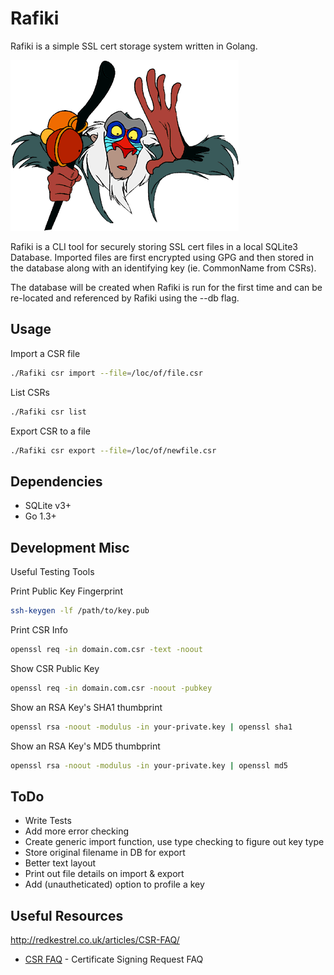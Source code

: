 Rafiki
=========

Rafiki is a simple SSL cert storage system written in Golang.

![rafiki](https://raw.githubusercontent.com/adamar/rafiki/master/doc/rafiki.gif)


Rafiki is a CLI tool for securely storing SSL cert files in a local SQLite3 Database. Imported files are first encrypted using GPG and then stored
in the database along with an identifying key (ie. CommonName from CSRs). 

The database will be created when Rafiki is run for the first time and can be re-located and referenced by Rafiki using the --db flag. 


Usage
--------------

Import a CSR file
```sh
./Rafiki csr import --file=/loc/of/file.csr
```

List CSRs
```sh
./Rafiki csr list
```

Export CSR to a file
```sh
./Rafiki csr export --file=/loc/of/newfile.csr
```


Dependencies
-------------

- SQLite v3+
- Go 1.3+



Development Misc
-------------

Useful Testing Tools

Print Public Key Fingerprint
```sh
ssh-keygen -lf /path/to/key.pub
```

Print CSR Info
```sh
openssl req -in domain.com.csr -text -noout
```

Show CSR Public Key
```sh
openssl req -in domain.com.csr -noout -pubkey
```

Show an RSA Key's SHA1 thumbprint
```sh
openssl rsa -noout -modulus -in your-private.key | openssl sha1
```

Show an RSA Key's MD5 thumbprint
```sh
openssl rsa -noout -modulus -in your-private.key | openssl md5
```



ToDo
-----------
- Write Tests
- Add more error checking
- Create generic import function, use type checking
  to figure out key type
- Store original filename in DB for export
- Better text layout
- Print out file details on import & export
- Add (unautheticated) option to profile a key


Useful Resources
------------

http://redkestrel.co.uk/articles/CSR-FAQ/

* [CSR FAQ] - Certificate Signing Request FAQ



[CSR FAQ]:http://redkestrel.co.uk/articles/CSR-FAQ/


